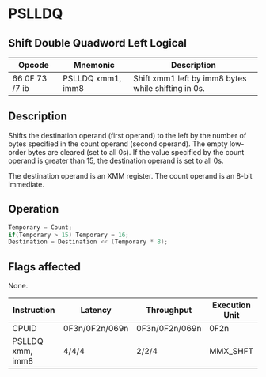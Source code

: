 # PSLLDQ
 
## Shift Double Quadword Left Logical
 
 
|Opcode|Mnemonic|Description|
|-|-|-|
|66 0F 73 /7 ib|PSLLDQ xmm1, imm8|Shift xmm1 left by imm8 bytes while shifting in 0s.|
 
## Description
 
Shifts the destination operand (first operand) to the left by the number of bytes specified in the count operand (second operand). The empty low-order bytes are cleared (set to all 0s). If the value specified by the count operand is greater than 15, the destination operand is set to all 0s.
 
The destination operand is an XMM register. The count operand is an 8-bit immediate.
 
 
## Operation
 
```c
Temporary = Count;
if(Temporary > 15) Temporary = 16;
Destination = Destination << (Temporary * 8);

```
 
 
## Flags affected
 
None.

 
 
|Instruction|Latency|Throughput|Execution Unit|
|-|-|-|-|
|CPUID|0F3n/0F2n/069n|0F3n/0F2n/069n|0F2n|
|PSLLDQ xmm, imm8|4/4/4|2/2/4|MMX_SHFT|
